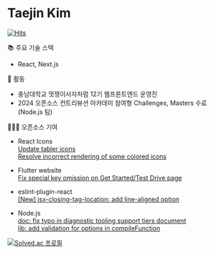 Taejin Kim
============

[![Hits](https://hits.seeyoufarm.com/api/count/incr/badge.svg?url=https%3A%2F%2Fgithub.com%2F%2508kimtaejin3%2Fhit-counter&count_bg=%2386C2ED&title_bg=%23555555&icon=&icon_color=%23E7E7E7&title=visit&edge_flat=false)](https://hits.seeyoufarm.com)

📚 주요 기술 스택
- React, Next.js

🎒 활동
- 충남대학교 멋쟁이사자처럼 12기 웹프론트엔드 운영진
- 2024 오픈소스 컨트리뷰션 아카데미 참여형 Challenges, Masters 수료 (Node.js 팀)

🧑🏻‍💻 오픈소스 기여
- React Icons <br>
[Update tabler icons](https://github.com/react-icons/react-icons/pull/811) <br/>
[Resolve incorrect rendering of some colored icons](https://github.com/react-icons/react-icons/pull/830)

- Flutter website <br>
[Fix special key omission on Get Started/Test Drive page](https://github.com/flutter/website/pull/10721)

- eslint-plugin-react <br>
[[New] jsx-closing-tag-location: add line-aligned option](https://github.com/jsx-eslint/eslint-plugin-react/pull/3777)

- Node.js <br>
[doc: fix typo in diagnostic tooling support tiers document](https://github.com/nodejs/node/pull/54058) <br/>
[lib: add validation for options in compileFunction](https://github.com/nodejs/node/pull/56023)

[![Solved.ac
프로필](http://mazassumnida.wtf/api/v2/generate_badge?boj=rlaxowls1316)](https://solved.ac/rlaxowls1316)
